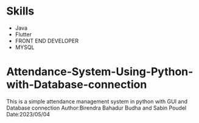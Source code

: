 # Skills
- Java 
- Flutter
-  FRONT END DEVELOPER
-  MYSQL
# Attendance-System-Using-Python-with-Database-connection
This is a simple attendance management system in python with GUI and Database connection
Author:Birendra Bahadur Budha and Sabin Poudel
Date:2023/05/04

